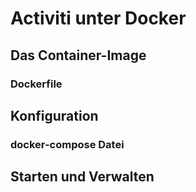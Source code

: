 # Activiti unter Docker


## Das Container-Image

### Dockerfile


## Konfiguration

### docker-compose Datei

## Starten und Verwalten

